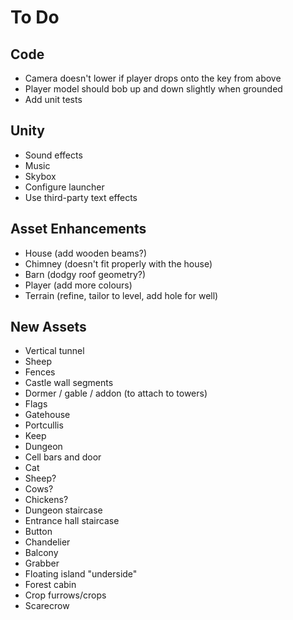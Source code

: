 # To Do

## Code

 - Camera doesn't lower if player drops onto the key from above
 - Player model should bob up and down slightly when grounded
 - Add unit tests

## Unity

 - Sound effects
 - Music
 - Skybox
 - Configure launcher
 - Use third-party text effects

## Asset Enhancements

 - House (add wooden beams?)
 - Chimney (doesn't fit properly with the house)
 - Barn (dodgy roof geometry?)
 - Player (add more colours)
 - Terrain (refine, tailor to level, add hole for well)

## New Assets

 - Vertical tunnel
 - Sheep
 - Fences
 - Castle wall segments
 - Dormer / gable / addon (to attach to towers)
 - Flags
 - Gatehouse
 - Portcullis
 - Keep
 - Dungeon
 - Cell bars and door
 - Cat
 - Sheep?
 - Cows?
 - Chickens?
 - Dungeon staircase
 - Entrance hall staircase
 - Button
 - Chandelier
 - Balcony
 - Grabber
 - Floating island "underside"
 - Forest cabin
 - Crop furrows/crops
 - Scarecrow
